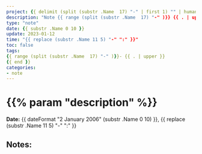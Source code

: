 ```yaml
---
project: {{ delimit (split (substr .Name  17) "-" | first 1) "" | humanize   }}
description: "Note {{ range (split (substr .Name  17) "-" )}} {{ . | upper }}{{ end }} du  {{ substr .Name 0 10 }}"
type: "note"
date: {{ substr .Name 0 10 }}
update: 2023-01-12
time: "{{ replace (substr .Name 11 5) "-" ":" }}"
toc: false
tags:
{{ range (split (substr .Name  17) "-" )}}- {{ . | upper }}
{{ end }}
categories:
- note
---
```

# {{% param "description" %}}

**Date:** {{ dateFormat "2 January 2006" (substr .Name 0 10) }}, {{ replace (substr .Name 11 5) "-" ":" }}

## Notes:


